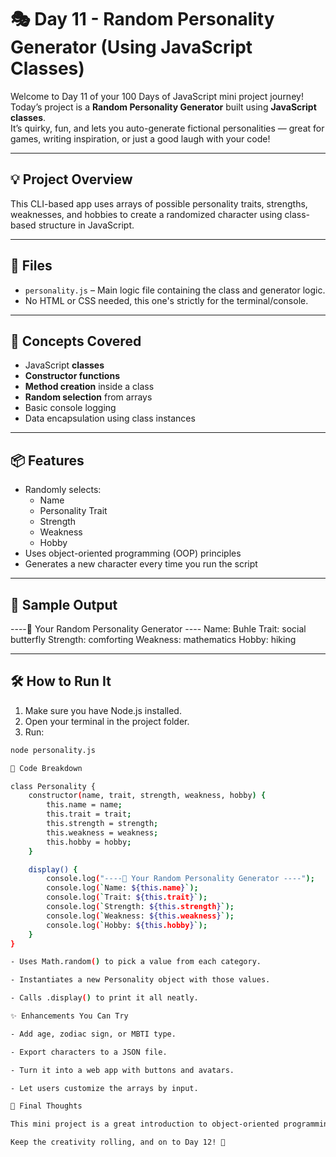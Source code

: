 # 🎭 Day 11 - Random Personality Generator (Using JavaScript Classes)

Welcome to Day 11 of your 100 Days of JavaScript mini project journey!  
Today’s project is a **Random Personality Generator** built using **JavaScript classes**.  
It’s quirky, fun, and lets you auto-generate fictional personalities — great for games, writing inspiration, or just a good laugh with your code!

---

## 💡 Project Overview

This CLI-based app uses arrays of possible personality traits, strengths, weaknesses, and hobbies to create a randomized character using class-based structure in JavaScript.

---

## 📁 Files

- `personality.js` – Main logic file containing the class and generator logic.
- No HTML or CSS needed, this one's strictly for the terminal/console.

---

## 🧠 Concepts Covered

- JavaScript **classes**
- **Constructor functions**
- **Method creation** inside a class
- **Random selection** from arrays
- Basic console logging
- Data encapsulation using class instances

---

## 📦 Features

- Randomly selects:
  - Name
  - Personality Trait
  - Strength
  - Weakness
  - Hobby
- Uses object-oriented programming (OOP) principles
- Generates a new character every time you run the script

---

## 🧪 Sample Output

----🎲 Your Random Personality Generator ----
Name: Buhle
Trait: social butterfly
Strength: comforting
Weakness: mathematics
Hobby: hiking



---

## 🛠️ How to Run It

1. Make sure you have Node.js installed.
2. Open your terminal in the project folder.
3. Run:

```bash
node personality.js

🧬 Code Breakdown

class Personality {
    constructor(name, trait, strength, weakness, hobby) {
        this.name = name;
        this.trait = trait;
        this.strength = strength;
        this.weakness = weakness;
        this.hobby = hobby;
    }

    display() {
        console.log("----🎲 Your Random Personality Generator ----");
        console.log(`Name: ${this.name}`);
        console.log(`Trait: ${this.trait}`);
        console.log(`Strength: ${this.strength}`);
        console.log(`Weakness: ${this.weakness}`);
        console.log(`Hobby: ${this.hobby}`);
    }
}

- Uses Math.random() to pick a value from each category.

- Instantiates a new Personality object with those values.

- Calls .display() to print it all neatly.

✨ Enhancements You Can Try

- Add age, zodiac sign, or MBTI type.

- Export characters to a JSON file.

- Turn it into a web app with buttons and avatars.

- Let users customize the arrays by input.

🧠 Final Thoughts

This mini project is a great introduction to object-oriented programming in JavaScript and adds a creative twist! You’re not just writing code — you’re inventing little digital people. 👀

Keep the creativity rolling, and on to Day 12! 🚀